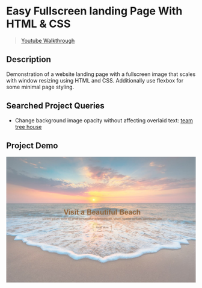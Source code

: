 # **Easy Fullscreen landing Page With HTML & CSS**
> [Youtube Walkthrough](https://www.youtube.com/watch?v=hVdTQWASliE)

## **Description**
Demonstration of a website landing page with a fullscreen image that scales with window resizing using HTML and CSS. Additionally use flexbox for some minimal page styling. 

## **Searched Project Queries**
- Change background image opacity without affecting overlaid text: [team tree house](https://teamtreehouse.com/community/backgroundimage-opacity#:~:text=There%20is%20no%20css%20property%20for%20changing%20the,alot%20of%20different%20ways%20but%20here%27s%20two%20approaches%3A)

## **Project Demo**
![Site demo image](./img/demo-landing-page.jpg)